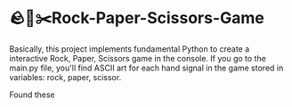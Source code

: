 # 🪨📃✂️Rock-Paper-Scissors-Game

Basically, this project implements fundamental Python to create a interactive Rock, Paper, Scissors game in the console. 
If you go to the main.py file, you'll find ASCII art for each hand signal in the game stored in variables: rock, paper, scissor.

Found these 
